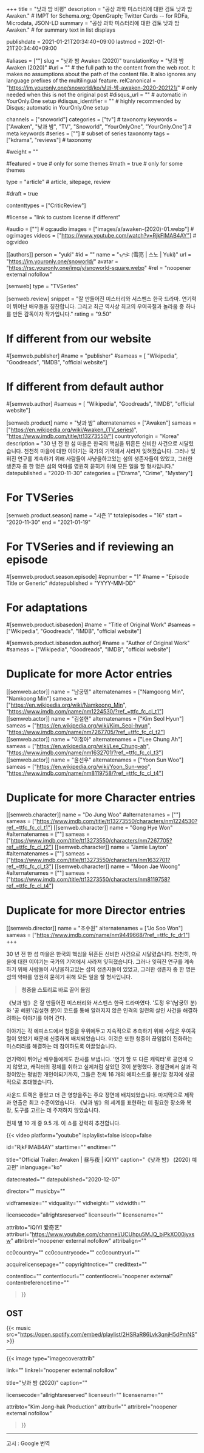 +++
title = "낮과 밤 비평"
description = "공상 과학 미스터리에 대한 검토 낮과 밤 Awaken."													# IMPT for Schema.org; OpenGraph; Twitter Cards -- for RDFa, Microdata, JSON-LD
summary = "공상 과학 미스터리에 대한 검토 낮과 밤 Awaken."																											# for summary text in list displays

publishdate = 2021-01-21T20:34:40+09:00
lastmod = 2021-01-21T20:34:40+09:00

#aliases = [""]
slug = "낮과 밤 Awaken (2020)"
translationKey = "낮과 밤 Awaken (2020)"
#url = ""																														# the full path to the content from the web root. It makes no assumptions about the path of the content file. It also ignores any language prefixes of the multilingual feature.
relCanonical = "https://im.youronly.one/snoworld/ko/낮과-밤-awaken-2020-202121/"																									# only needed when this is not the original post
#disqus_url = ""                                                    # automatic in YourOnly.One setup
#disqus_identifier = ""                                             # highly recommended by Disqus; automatic in YourOnly.One setup

channels = ["snoworld"]
categories = ["tv"]                           # taxonomy
keywords = ["Awaken", "낮과 밤", "TV", "Snoworld", "YourOnlyOne", "YourOnly.One"]                                                   # meta keywords
#series = [""]																											# subset of series taxonomy
tags = ["kdrama", "reviews"]																						# taxonomy

#weight = ""

#featured = true																									# only for some themes
#math = true																											# only for some themes

type = "article"                                                           # article, sitepage, review

#draft = true

contenttypes = ["CriticReview"]

#license = "link to custom license if different"

#audio = [""]                                                       # og:audio
images = ["images/a/awaken-(2020)-01.webp"]                                                     # og:images
videos = ["https://www.youtube.com/watch?v=RjkFlMAB4AY"]                                                      # og:video

[[authors]]
  person = "yuki"
  #id = ""
  name = "ᜌᜓᜃᜒ (雪亮 | 스노 | Yuki)"
  url = "https://im.youronly.one/snoworld/"
  avatar = "https://rsc.youronly.one/img/y/snoworld-square.webp"
  #rel = "noopener external nofollow"

[semweb]
type = "TVSeries"

[semweb.review]
snippet = "잘 만들어진 미스터리와 서스펜스 한국 드라마. 연기력이 뛰어난 배우들을 칭찬합니다. 그리고 최근 역사상 최고의 우여곡절과 놀라움 중 하나를 만든 감독이자 작가입니다."
rating = "9.50"

# If different from our website
#[semweb.publisher]
#name = "publisher"
#sameas = [ "Wikipedia", "Goodreads", "IMDB", "official website"]

# If different from default author
#[semweb.author]
#sameas = [ "Wikipedia", "Goodreads", "IMDB", "official website"]

[semweb.product]
name = "낮과 밤"
alternatenames = ["Awaken"]
sameas = ["https://en.wikipedia.org/wiki/Awaken_(TV_series)", "https://www.imdb.com/title/tt13273550/"]
countryoforigin = "Korea"
description = "30 년 전 한 섬 마을은 한국의 핵심을 뒤흔든 신비한 사건으로 시달렸습니다. 천천히 마을에 대한 이야기는 국가의 기억에서 사라져 잊혀졌습니다. 그러나 잊혀진 연구를 계속하기 위해 사람들이 사냥을하고있는 섬의 생존자들이 있었고, 그러한 생존자 중 한 명은 섬의 악마를 영원히 묻히기 위해 모든 일을 할 형사입니다."
datepublished = "2020-11-30"
categories = ["Drama", "Crime", "Mystery"]

# For TVSeries
[semweb.product.season]
name = "시즌 1"
totalepisodes = "16"
start = "2020-11-30"
end = "2021-01-19"

# For TVSeries and if reviewing an episode
#[semweb.product.season.episode]
#epnumber = "1"
#name = "Episode Title or Generic"
#datepublished = "YYYY-MM-DD"

# For adaptations
#[semweb.product.isbasedon]
#name = "Title of Original Work"
#sameas = ["Wikipedia", "Goodreads", "IMDB", "official website"]

#[semweb.product.isbasedon.author]
#name = "Author of Original Work"
#sameas = ["Wikipedia", "Goodreads", "IMDB", "official website"]

# Duplicate for more Actor entries
[[semweb.actor]]
name = "남궁민"
alternatenames = ["Namgoong Min", "Namkoong Min"]
sameas = ["https://en.wikipedia.org/wiki/Namkoong_Min", "https://www.imdb.com/name/nm1224530/?ref_=ttfc_fc_cl_t1"]
[[semweb.actor]]
name = "김설현"
alternatenames = ["Kim Seol Hyun"]
sameas = ["https://en.wikipedia.org/wiki/Kim_Seol-hyun", "https://www.imdb.com/name/nm7267705/?ref_=ttfc_fc_cl_t2"]
[[semweb.actor]]
name = "이청아"
alternatenames = ["Lee Chung Ah"]
sameas = ["https://en.wikipedia.org/wiki/Lee_Chung-ah", "https://www.imdb.com/name/nm1632701/?ref_=ttfc_fc_cl_t3"]
[[semweb.actor]]
name = "윤선우"
alternatenames = ["Yoon Sun Woo"]
sameas = ["https://en.wikipedia.org/wiki/Yoon_Sun-woo", "https://www.imdb.com/name/nm8119758/?ref_=ttfc_fc_cl_t4"]

# Duplicate for more Character entries
[[semweb.character]]
name = "Do Jung Woo"
#alternatenames = [""]
sameas = ["https://www.imdb.com/title/tt13273550/characters/nm1224530?ref_=ttfc_fc_cl_t1"]
[[semweb.character]]
name = "Gong Hye Won"
#alternatenames = [""]
sameas = ["https://www.imdb.com/title/tt13273550/characters/nm7267705?ref_=ttfc_fc_cl_t2"]
[[semweb.character]]
name = "Jamie Layton"
#alternatenames = [""]
sameas = ["https://www.imdb.com/title/tt13273550/characters/nm1632701?ref_=ttfc_fc_cl_t3"]
[[semweb.character]]
name = "Moon Jae Woong"
#alternatenames = [""]
sameas = ["https://www.imdb.com/title/tt13273550/characters/nm8119758?ref_=ttfc_fc_cl_t4"]

# Duplicate for more Director entries
[[semweb.director]]
name = "조수원"
alternatenames = ["Jo Soo Won"]
sameas = ["https://www.imdb.com/name/nm9449668/?ref_=ttfc_fc_dr1"]
+++

30 년 전 한 섬 마을은 한국의 핵심을 뒤흔든 신비한 사건으로 시달렸습니다. 천천히, 마을에 대한 이야기는 국가의 기억에서 사라져 잊혀졌습니다. 그러나 잊혀진 연구를 계속하기 위해 사람들이 사냥을하고있는 섬의 생존자들이 있었고, 그러한 생존자 중 한 명은 섬의 악마를 영원히 묻히기 위해 모든 일을 할 형사입니다.

<!--more-->

> **청중을 스토리로 바로 끌어 들임**

《낮과 밤》은 잘 만들어진 미스터리와 서스펜스 한국 드라마였다. '도정 우'(남궁민 분)와 '공 혜원'(김설현 분)이 코드를 통해 알려지지 않은 인격의 일련의 살인 사건을 해결하려하는 이야기를 이어 간다.

이야기는 각 에피소드에서 청중을 우위에두고 지속적으로 추측하기 위해 수많은 우여곡절이 있었기 때문에 신중하게 배치되었습니다. 이것은 또한 청중이 끊임없이 진화하는 미스터리를 해결하는 데 참여하도록 이끌었습니다.

연기력이 뛰어난 배우들에게도 찬사를 보냅니다. '연기 할 또 다른 캐릭터'로 공연에 오지 않았고, 캐릭터의 정체를 취하고 실제처럼 살았던 것이 분명했다. 경찰관에서 삶과 걱정이있는 평범한 개인이되기까지, 그들은 전체 16 개의 에피소드를 불신앙 정지에 성공적으로 초대했습니다.

사운드 트랙은 좋았고 더 큰 영향을주는 주요 장면에 배치되었습니다. 마지막으로 제작과 연출은 최고 수준이었습니다. 《낮과 밤》의 세계를 표현하는 데 필요한 장소와 복장, 도구를 고르는 데 주저하지 않았습니다.

전체 별 10 개 중 9.5 개. 이 쇼를 강력히 추천합니다.

{{< video
  platform="youtube"
  isplaylist=false
  isloop=false

  id="RjkFlMAB4AY"
  starttime=""
  endtime=""

  title="Official Trailer: Awaken | 昼与夜 | iQIYI"
  caption="《낮과 밤》 (2020) 예고편"
  inlanguage="ko"

  datecreated=""
  datepublished="2020-12-07"

  director=""
  musicby=""

  vidframesize=""
  vidquality=""
  vidheight=""
  vidwidth=""

  licensecode="allrightsreserved"
  licenseurl=""
  licensename=""

  attribto="iQIYI 爱奇艺"
  attriburl="https://www.youtube.com/channel/UCUhpu5MJQ_bjPkXO00jyxsw"
  attribrel="noopener external nofollow"
  attribalign=""

  cc0country=""
  cc0countrycode=""
  cc0countryurl=""

  acquirelicensepage=""
  copyrightnotice=""
  credittext=""

  contentloc=""
  contentlocurl=""
  contentlocrel="noopener external"
  contentreferencetime=""
>}}

## OST

{{< music src="https://open.spotify.com/embed/playlist/2HSRaR86Lvk3qnjH5dPmNS" >}}

---

{{< image
  type="imagecoverattrib"

  link=""
  linkrel="noopener external nofollow"

  title="낮과 밤 (2020)"
  caption=""

  licensecode="allrightsreserved"
  licenseurl=""
  licensename=""

  attribto="Kim Jong-hak Production"
  attriburl=""
  attribrel="noopener external nofollow"
>}}

---

고시 : Google 번역
